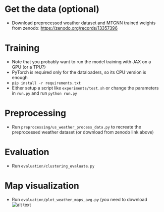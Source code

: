# Get the data (optional)
- Download preprocessed weather dataset and MTGNN trained weights from zenodo: https://zenodo.org/records/13357396

# Training
- Note that you probably want to run the model training with JAX on a GPU (or a TPU?)
- PyTorch is required only for the dataloaders, so its CPU version is enough
- `pip install -r requirements.txt`
- Either setup a script like `experiments/test.sh` or change the parameters in `run.py` and run `python run.py`

# Preprocessing
- Run `preprocessing/us_weather_process_data.py` to recreate the preprocessed weather dataset (or download from zenodo link above)

# Evaluation
- Run `evaluation/clustering_evaluate.py`

# Map visualization
- Run `evaluation/plot_weather_maps_avg.py` (you need to download 
![alt text](https://github.com/helsinki-sda-group/subsystem-discovery-high-dimensional-time-series-masked-autoencoders/blob/main/output/maps/Proposed_model_avg_map.png)
